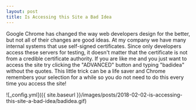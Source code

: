 ```yaml
---
layout: post
title: Is Accessing this Site a Bad Idea
---
```

Google Chrome has changed the way web developers design for the better, but not all of their changes are good ideas. At my company we have many internal systems that use self-signed certificates. Since only developers access these servers for testing, it doesn't matter that the certificate is not from a credible certificate authority. If you are like me and you just want to access the site try clicking the "ADVANCED" button and typing "badidea" without the quotes. This little trick can be a life saver and Chrome remembers your selection for a while so you do not need to do this every time you access the site!

![_config.yml]({{ site.baseurl }}/images/posts/2018-02-02-is-accessing-this-site-a-bad-idea/badidea.gif)
